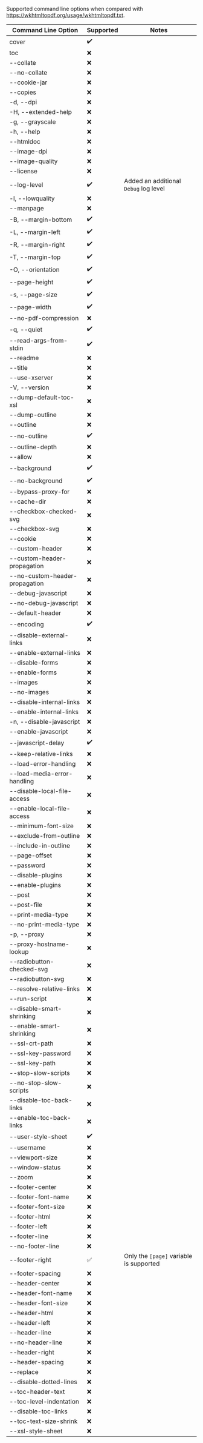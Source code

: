 Supported command line options when compared with https://wkhtmltopdf.org/usage/wkhtmltopdf.txt.

| Command Line Option            | Supported          | Notes                                    |
| ------------------------------ | ------------------ | ---------------------------------------- |
| cover                          | :heavy_check_mark: |                                          |
| toc                            | :x:                |                                          |
| --collate                      | :x:                |                                          |
| --no-collate                   | :x:                |                                          |
| --cookie-jar                   | :x:                |                                          |
| --copies                       | :x:                |                                          |
| -d, --dpi                      | :x:                |                                          |
| -H, --extended-help            | :x:                |                                          |
| -g, --grayscale                | :x:                |                                          |
| -h, --help                     | :x:                |                                          |
| --htmldoc                      | :x:                |                                          |
| --image-dpi                    | :x:                |                                          |
| --image-quality                | :x:                |                                          |
| --license                      | :x:                |                                          |
| --log-level                    | :heavy_check_mark: | Added an additional `Debug` log level   |
| -l, --lowquality               | :x:                |                                          |
| --manpage                      | :x:                |                                          |
| -B, --margin-bottom            | :heavy_check_mark: |                                          |
| -L, --margin-left              | :heavy_check_mark: |                                          |
| -R, --margin-right             | :heavy_check_mark: |                                          |
| -T, --margin-top               | :heavy_check_mark: |                                          |
| -O, --orientation              | :heavy_check_mark: |                                          |
| --page-height                  | :heavy_check_mark: |                                          |
| -s, --page-size                | :heavy_check_mark: |                                          |
| --page-width                   | :heavy_check_mark: |                                          |
| --no-pdf-compression           | :x:                |                                          |
| -q, --quiet                    | :heavy_check_mark: |                                          |
| --read-args-from-stdin         | :heavy_check_mark: |                                          |
| --readme                       | :x:                |                                          |
| --title                        | :x:                |                                          |
| --use-xserver                  | :x:                |                                          |
| -V, --version                  | :x:                |                                          |
| --dump-default-toc-xsl         | :x:                |                                          |
| --dump-outline                 | :x:                |                                          |
| --outline                      | :x:                |                                          |
| --no-outline                   | :heavy_check_mark: |                                          |
| --outline-depth                | :x:                |                                          |
| --allow                        | :x:                |                                          |
| --background                   | :heavy_check_mark: |                                          |
| --no-background                | :heavy_check_mark: |                                          |
| --bypass-proxy-for             | :x:                |                                          |
| --cache-dir                    | :x:                |                                          |
| --checkbox-checked-svg         | :x:                |                                          |
| --checkbox-svg                 | :x:                |                                          |
| --cookie                       | :x:                |                                          |
| --custom-header                | :x:                |                                          |
| --custom-header-propagation    | :x:                |                                          |
| --no-custom-header-propagation | :x:                |                                          |
| --debug-javascript             | :x:                |                                          |
| --no-debug-javascript          | :x:                |                                          |
| --default-header               | :x:                |                                          |
| --encoding                     | :heavy_check_mark: |                                          |
| --disable-external-links       | :x:                |                                          |
| --enable-external-links        | :x:                |                                          |
| --disable-forms                | :x:                |                                          |
| --enable-forms                 | :x:                |                                          |
| --images                       | :x:                |                                          |
| --no-images                    | :x:                |                                          |
| --disable-internal-links       | :x:                |                                          |
| --enable-internal-links        | :x:                |                                          |
| -n, --disable-javascript       | :x:                |                                          |
| --enable-javascript            | :x:                |                                          |
| --javascript-delay             | :heavy_check_mark: |                                          |
| --keep-relative-links          | :x:                |                                          |
| --load-error-handling          | :x:                |                                          |
| --load-media-error-handling    | :x:                |                                          |
| --disable-local-file-access    | :x:                |                                          |
| --enable-local-file-access     | :x:                |                                          |
| --minimum-font-size            | :x:                |                                          |
| --exclude-from-outline         | :x:                |                                          |
| --include-in-outline           | :x:                |                                          |
| --page-offset                  | :x:                |                                          |
| --password                     | :x:                |                                          |
| --disable-plugins              | :x:                |                                          |
| --enable-plugins               | :x:                |                                          |
| --post                         | :x:                |                                          |
| --post-file                    | :x:                |                                          |
| --print-media-type             | :x:                |                                          |
| --no-print-media-type          | :x:                |                                          |
| -p, --proxy                    | :x:                |                                          |
| --proxy-hostname-lookup        | :x:                |                                          |
| --radiobutton-checked-svg      | :x:                |                                          |
| --radiobutton-svg              | :x:                |                                          |
| --resolve-relative-links       | :x:                |                                          |
| --run-script                   | :x:                |                                          |
| --disable-smart-shrinking      | :x:                |                                          |
| --enable-smart-shrinking       | :x:                |                                          |
| --ssl-crt-path                 | :x:                |                                          |
| --ssl-key-password             | :x:                |                                          |
| --ssl-key-path                 | :x:                |                                          |
| --stop-slow-scripts            | :x:                |                                          |
| --no-stop-slow-scripts         | :x:                |                                          |
| --disable-toc-back-links       | :x:                |                                          |
| --enable-toc-back-links        | :x:                |                                          |
| --user-style-sheet             | :heavy_check_mark: |                                          |
| --username                     | :x:                |                                          |
| --viewport-size                | :x:                |                                          |
| --window-status                | :x:                |                                          |
| --zoom                         | :x:                |                                          |
| --footer-center                | :x:                |                                          |
| --footer-font-name             | :x:                |                                          |
| --footer-font-size             | :x:                |                                          |
| --footer-html                  | :x:                |                                          |
| --footer-left                  | :x:                |                                          |
| --footer-line                  | :x:                |                                          |
| --no-footer-line               | :x:                |                                          |
| --footer-right                 | :white_check_mark: | Only the `[page]` variable is supported |
| --footer-spacing               | :x:                |                                          |
| --header-center                | :x:                |                                          |
| --header-font-name             | :x:                |                                          |
| --header-font-size             | :x:                |                                          |
| --header-html                  | :x:                |                                          |
| --header-left                  | :x:                |                                          |
| --header-line                  | :x:                |                                          |
| --no-header-line               | :x:                |                                          |
| --header-right                 | :x:                |                                          |
| --header-spacing               | :x:                |                                          |
| --replace                      | :x:                |                                          |
| --disable-dotted-lines         | :x:                |                                          |
| --toc-header-text              | :x:                |                                          |
| --toc-level-indentation        | :x:                |                                          |
| --disable-toc-links            | :x:                |                                          |
| --toc-text-size-shrink         | :x:                |                                          |
| --xsl-style-sheet              | :x:                |                                          |